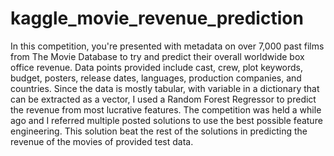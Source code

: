 # kaggle_movie_revenue_prediction
In this competition, you're presented with metadata on over 7,000 past films from The Movie Database to try and predict their overall worldwide box office revenue. Data points provided include cast, crew, plot keywords, budget, posters, release dates, languages, production companies, and countries.
Since the data is mostly tabular, with variable in a dictionary that can be extracted as a vector, I used a Random Forest Regressor to predict the revenue from most lucrative features. The competition was held a while ago and I referred multiple posted solutions to use the best possible feature engineering. This solution beat the rest of the solutions in predicting the revenue of the movies of provided test data.
